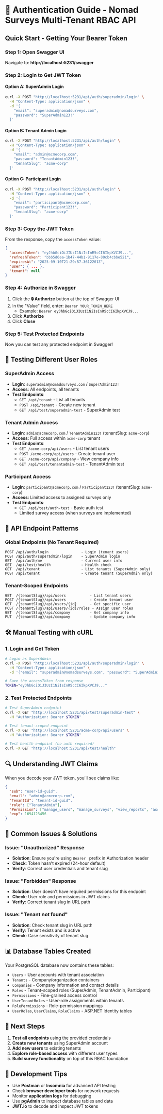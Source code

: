 # 🔐 Authentication Guide - Nomad Surveys Multi-Tenant RBAC API

## Quick Start - Getting Your Bearer Token

### Step 1: Open Swagger UI
Navigate to: **http://localhost:5231/swagger**

### Step 2: Login to Get JWT Token

#### Option A: SuperAdmin Login
```bash
curl -X POST "http://localhost:5231/api/auth/superadmin/login" \
  -H "Content-Type: application/json" \
  -d '{
    "email": "superadmin@nomadsurveys.com",
    "password": "SuperAdmin123!"
  }'
```

#### Option B: Tenant Admin Login
```bash
curl -X POST "http://localhost:5231/api/auth/login" \
  -H "Content-Type: application/json" \
  -d '{
    "email": "admin@acmecorp.com",
    "password": "TenantAdmin123!",
    "tenantSlug": "acme-corp"
  }'
```

#### Option C: Participant Login
```bash
curl -X POST "http://localhost:5231/api/auth/login" \
  -H "Content-Type: application/json" \
  -d '{
    "email": "participant@acmecorp.com",
    "password": "Participant123!",
    "tenantSlug": "acme-corp"
  }'
```

### Step 3: Copy the JWT Token
From the response, copy the `accessToken` value:
```json
{
  "accessToken": "eyJhbGciOiJIUzI1NiIsInR5cCI6IkpXVCJ9...",
  "refreshToken": "bbb5d6ea-1b47-44b1-9117e-00cb4cbbe521",
  "expiresAt": "2025-09-10T21:29:57.3612201Z",
  "user": { ... },
  "tenant": null
}
```

### Step 4: Authorize in Swagger
1. Click the **🔒 Authorize** button at the top of Swagger UI
2. In the "Value" field, enter: `Bearer YOUR_TOKEN_HERE`
   - Example: `Bearer eyJhbGciOiJIUzI1NiIsInR5cCI6IkpXVCJ9...`
3. Click **Authorize**
4. Click **Close**

### Step 5: Test Protected Endpoints
Now you can test any protected endpoint in Swagger!

## 🧪 Testing Different User Roles

### SuperAdmin Access
- **Login**: `superadmin@nomadsurveys.com` / `SuperAdmin123!`
- **Access**: All endpoints, all tenants
- **Test Endpoints**:
  - `GET /api/tenant` - List all tenants
  - `POST /api/tenant` - Create new tenant
  - `GET /api/test/superadmin-test` - SuperAdmin test

### Tenant Admin Access  
- **Login**: `admin@acmecorp.com` / `TenantAdmin123!` (tenantSlug: `acme-corp`)
- **Access**: Full access within `acme-corp` tenant
- **Test Endpoints**:
  - `GET /acme-corp/api/users` - List tenant users
  - `POST /acme-corp/api/users` - Create tenant user
  - `GET /acme-corp/api/company` - View company info
  - `GET /api/test/tenantadmin-test` - TenantAdmin test

### Participant Access
- **Login**: `participant@acmecorp.com` / `Participant123!` (tenantSlug: `acme-corp`)
- **Access**: Limited access to assigned surveys only
- **Test Endpoints**:
  - `GET /api/test/auth-test` - Basic auth test
  - Limited survey access (when surveys are implemented)

## 🔗 API Endpoint Patterns

### Global Endpoints (No Tenant Required)
```
POST /api/auth/login               - Login (tenant users)
POST /api/auth/superadmin/login    - SuperAdmin login
GET  /api/auth/me                  - Current user info
GET  /api/test/health              - Health check
GET  /api/tenant                   - List tenants (SuperAdmin only)
POST /api/tenant                   - Create tenant (SuperAdmin only)
```

### Tenant-Scoped Endpoints
```
GET  /{tenantSlug}/api/users           - List tenant users
POST /{tenantSlug}/api/users           - Create tenant user
GET  /{tenantSlug}/api/users/{id}      - Get specific user
POST /{tenantSlug}/api/users/{id}/roles - Assign user roles
GET  /{tenantSlug}/api/company         - Get company info
PUT  /{tenantSlug}/api/company         - Update company info
```

## 🛠️ Manual Testing with cURL

### 1. Login and Get Token
```bash
# Login as SuperAdmin
curl -X POST "http://localhost:5231/api/auth/superadmin/login" \
  -H "Content-Type: application/json" \
  -d '{"email": "superadmin@nomadsurveys.com", "password": "SuperAdmin123!"}'

# Save the accessToken from response
TOKEN="eyJhbGciOiJIUzI1NiIsInR5cCI6IkpXVCJ9..."
```

### 2. Test Protected Endpoints
```bash
# Test SuperAdmin endpoint
curl -X GET "http://localhost:5231/api/test/superadmin-test" \
  -H "Authorization: Bearer $TOKEN"

# Test tenant-scoped endpoint
curl -X GET "http://localhost:5231/acme-corp/api/users" \
  -H "Authorization: Bearer $TOKEN"

# Test health endpoint (no auth required)
curl -X GET "http://localhost:5231/api/test/health"
```

## 🔍 Understanding JWT Claims

When you decode your JWT token, you'll see claims like:
```json
{
  "sub": "user-id-guid",
  "email": "admin@acmecorp.com",
  "TenantId": "tenant-id-guid",
  "role": ["TenantAdmin"],
  "Permission": ["manage_users", "manage_surveys", "view_reports", "assign_surveys", "manage_company"],
  "exp": 1694123456
}
```

## 🚨 Common Issues & Solutions

### Issue: "Unauthorized" Response
- **Solution**: Ensure you're using `Bearer ` prefix in Authorization header
- **Check**: Token hasn't expired (24-hour default)
- **Verify**: Correct user credentials and tenant slug

### Issue: "Forbidden" Response  
- **Solution**: User doesn't have required permissions for this endpoint
- **Check**: User role and permissions in JWT claims
- **Verify**: Correct tenant slug in URL path

### Issue: "Tenant not found"
- **Solution**: Check tenant slug in URL path
- **Verify**: Tenant exists and is active
- **Check**: Case sensitivity of tenant slug

## 📊 Database Tables Created

Your PostgreSQL database now contains these tables:
- `Users` - User accounts with tenant association
- `Tenants` - Company/organization containers  
- `Companies` - Company information and contact details
- `Roles` - Tenant-scoped roles (SuperAdmin, TenantAdmin, Participant)
- `Permissions` - Fine-grained access control
- `UserTenantRoles` - User-role assignments within tenants
- `RolePermissions` - Role-permission mappings
- `UserRoles`, `UserClaims`, `RoleClaims` - ASP.NET Identity tables

## 🎯 Next Steps

1. **Test all endpoints** using the provided credentials
2. **Create new tenants** using SuperAdmin account
3. **Add new users** to existing tenants
4. **Explore role-based access** with different user types
5. **Build survey functionality** on top of this RBAC foundation

## 🔧 Development Tips

- Use **Postman** or **Insomnia** for advanced API testing
- Check **browser developer tools** for network requests
- Monitor **application logs** for debugging
- Use **pgAdmin** to inspect database tables and data
- **JWT.io** to decode and inspect JWT tokens

